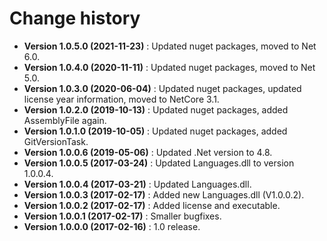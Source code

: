 # Change history

* **Version 1.0.5.0 (2021-11-23)** : Updated nuget packages, moved to Net 6.0.
* **Version 1.0.4.0 (2020-11-11)** : Updated nuget packages, moved to Net 5.0.
* **Version 1.0.3.0 (2020-06-04)** : Updated nuget packages, updated license year information, moved to NetCore 3.1.
* **Version 1.0.2.0 (2019-10-13)** : Updated nuget packages, added AssemblyFile again.
* **Version 1.0.1.0 (2019-10-05)** : Updated nuget packages, added GitVersionTask.
* **Version 1.0.0.6 (2019-05-06)** : Updated .Net version to 4.8.
* **Version 1.0.0.5 (2017-03-24)** : Updated Languages.dll to version 1.0.0.4.
* **Version 1.0.0.4 (2017-03-21)** : Updated Languages.dll.
* **Version 1.0.0.3 (2017-02-17)** : Added new Languages.dll (V1.0.0.2).
* **Version 1.0.0.2 (2017-02-17)** : Added license and executable.
* **Version 1.0.0.1 (2017-02-17)** : Smaller bugfixes.
* **Version 1.0.0.0 (2017-02-16)** : 1.0 release.